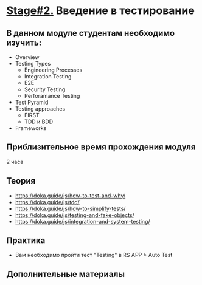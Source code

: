# [Stage#2.](../../) Введение в тестирование 
## В данном модуле студентам необходимо изучить:
- Overview
- Testing Types	
	- Engineering Processes
	- Integration Testing
	- E2E
	- Security Testing
	- Perforamance Testing
- Test Pyramid	
- Testing approaches
    - FIRST
    - TDD и BDD
- Frameworks

## Приблизительное время прохождения модуля
2 часа

## Теория 
- https://doka.guide/js/how-to-test-and-why/
- https://doka.guide/js/tdd/
- https://doka.guide/js/how-to-simplify-tests/
- https://doka.guide/js/testing-and-fake-objects/
- https://doka.guide/js/integration-and-system-testing/


## Практика 
- Вам необходимо пройти тест "Testing" в RS APP > Auto Test

## Дополнительные материалы
